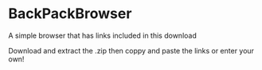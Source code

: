 # BackPackBrowser
A simple browser that has links included in this download


Download and extract the .zip then coppy and paste the links or enter your own!
